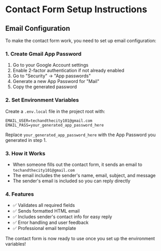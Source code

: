 # Contact Form Setup Instructions

## Email Configuration

To make the contact form work, you need to set up email configuration:

### 1. Create Gmail App Password

1. Go to your Google Account settings
2. Enable 2-factor authentication if not already enabled
3. Go to "Security" → "App passwords"
4. Generate a new App Password for "Mail"
5. Copy the generated password

### 2. Set Environment Variables

Create a `.env.local` file in the project root with:

```
EMAIL_USER=techandthecity101@gmail.com
EMAIL_PASS=your_generated_app_password_here
```

Replace `your_generated_app_password_here` with the App Password you generated in step 1.

### 3. How it Works

- When someone fills out the contact form, it sends an email to `techandthecity101@gmail.com`
- The email includes the sender's name, email, subject, and message
- The sender's email is included so you can reply directly

### 4. Features

- ✅ Validates all required fields
- ✅ Sends formatted HTML email
- ✅ Includes sender's contact info for easy reply
- ✅ Error handling and user feedback
- ✅ Professional email template

The contact form is now ready to use once you set up the environment variables!

